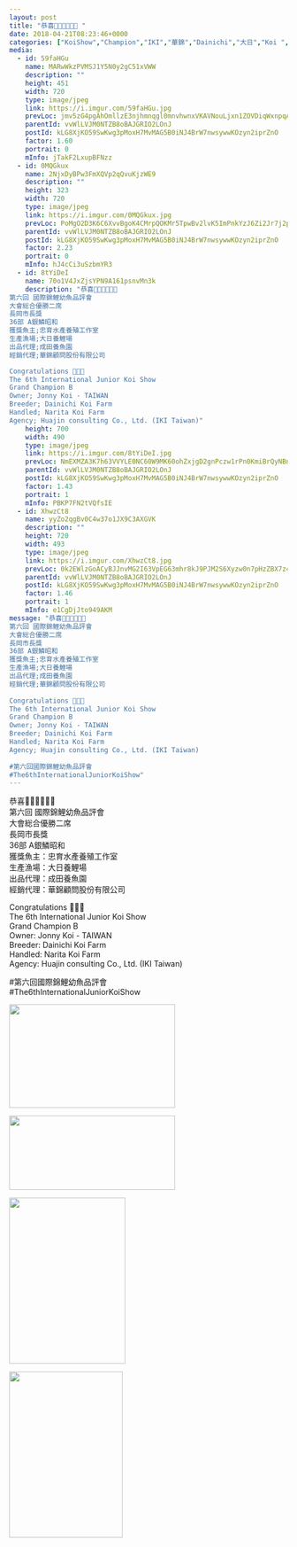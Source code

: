 ```yaml
---
layout: post
title: "恭喜🎉🎉🎉🎊🎊🎊 " 
date: 2018-04-21T08:23:46+0000 
categories: ["KoiShow","Champion","IKI","華錦","Dainichi","大日","Koi ","錦鯉"] 
media:
  - id: 59faHGu
    name: MARwWkzPVMSJ1Y5N0y2gC51xVWW
    description: ""   
    height: 451
    width: 720
    type: image/jpeg
    link: https://i.imgur.com/59faHGu.jpg
    prevLoc: jmv5zG4pgAhOmllzE3njhmnqgl0mnvhwnxVKAVNouLjxn1ZOVDiqWxnpqAqkuLPNWVxYy5I9A6zJvWrQtErND4vx3YI1890Qv8RySgoQ10oRPOcMPmpQBv8yIvRGy3M0Q5T97XM9NN22Fw7QkB79DLhqmZKZ1ZwLsOBy8OrDjPIQPPR149pLS0oPD55Zkqu0YYDYyxB9fwm76MYG1phOmVGyl6rGuL8J2WPvJ3Sokz5X78R4FE9GlqxJLpiqy7xv9mr4HP1
    parentId: vvWlLVJM0NTZB8oBAJGRIO2LOnJ
    postId: kLG8XjKO59SwKwg3pMoxH7MvMAG5B0iNJ4BrW7nwsywwKOzyn2iprZnO
    factor: 1.60
    portrait: 0
    mInfo: jTakF2LxupBFNzz
  - id: 0MQGkux
    name: 2NjxDyBPw3FmXQVp2qQvuKjzWE9
    description: ""   
    height: 323
    width: 720
    type: image/jpeg
    link: https://i.imgur.com/0MQGkux.jpg
    prevLoc: PoMgO2D3K6C6XvvBgoK4CMrpQOKMr5TpwBv2lvK5ImPnkYzJ6Zi2Jr7j2p28ulpOR069MqIMNRWJq5j9tDoYyBr83NfzYRrDp4RqskEwWRE723S4nMrYQJ3PUGxzA39NYyFnzQ48JAoGulmMOLjx1YFBXRkz9E37SryL2rmO51IkYYoZ0yVAtk7BO55mWWh6lJkjqN4RfP7VkjPKAGF6PlnK5AY2hVy2L78ROBfOmE5VPMVqFj2QWLlJVvUE4rOwV7yVslL
    parentId: vvWlLVJM0NTZB8oBAJGRIO2LOnJ
    postId: kLG8XjKO59SwKwg3pMoxH7MvMAG5B0iNJ4BrW7nwsywwKOzyn2iprZnO
    factor: 2.23
    portrait: 0
    mInfo: hJ4cCi3uSzbmYR3
  - id: 8tYiDeI
    name: 70o1V4JxZjsYPN9A161psnvMn3k
    description: "恭喜🎉🎉🎉🎊🎊🎊
第六回 國際錦鯉幼魚品評會
大會総合優勝二席
長岡市長獎
36部 A銀鱗昭和
獲獎魚主;忠育水產養殖工作室
生產漁場;大日養鯉場
出品代理;成田養魚園
經銷代理;華錦顧問股份有限公司

Congratulations 🎊🎉🍾 
The 6th International Junior Koi Show
Grand Champion B
Owner; Jonny Koi - TAIWAN
Breeder; Dainichi Koi Farm
Handled; Narita Koi Farm
Agency; Huajin consulting Co., Ltd. (IKI Taiwan)"   
    height: 700
    width: 490
    type: image/jpeg
    link: https://i.imgur.com/8tYiDeI.jpg
    prevLoc: NmEXMZA3K7h63VVYLE0NC60W9MK60ohZxjgD2gnPczw1rPn0KmiBrQyNBnB4CoRNp8X61ys8gqmw1LplflAOEjx82LTZNvz0Q2MoikxZOGqmYxcJvLx4EDjyHyXljYPG25t8jrl3xLzosRkY2MZYZRSDRNBLyL7YF3Mq5WREMNu47Gj8K4Rvu29GwZyWP2F2Yg7Rr3x9Cp7n3NE1LRcO46R41NqJuXBzK9nvG9Cl6gO77vQKF4x7NmP
    parentId: vvWlLVJM0NTZB8oBAJGRIO2LOnJ
    postId: kLG8XjKO59SwKwg3pMoxH7MvMAG5B0iNJ4BrW7nwsywwKOzyn2iprZnO
    factor: 1.43
    portrait: 1
    mInfo: PBKP7FN2tVQfsIE
  - id: XhwzCt8
    name: yyZo2qgBv0C4w37o1JX9C3AXGVK
    description: ""   
    height: 720
    width: 493
    type: image/jpeg
    link: https://i.imgur.com/XhwzCt8.jpg
    prevLoc: 0k2EWlzGoACyBJJnvMG2I63VpEG63mhr8kJ9PJM2S6Xyzw0n7pHzZBX7z4z5cmLEXgyRNKUqxL2y4EgXSAL1plmLokckv1EvY3OBtGqEp2q4XJirRj2gj0y7HVy10vNZz0C18AMxrqEoCQG7Dk0Drlt1gpppOQzysAZQoAODWpfKEE8Q9ND0iL143yyZEWSDZGWE5p7Ef7o3OxmqOrivVz2EBx9ws7jRMpL2GwtqY81nKlvQuEZ15xlVr7sgJpDAl42PU9z
    parentId: vvWlLVJM0NTZB8oBAJGRIO2LOnJ
    postId: kLG8XjKO59SwKwg3pMoxH7MvMAG5B0iNJ4BrW7nwsywwKOzyn2iprZnO
    factor: 1.46
    portrait: 1
    mInfo: e1CgDjJto949AKM
message: "恭喜🎉🎉🎉🎊🎊🎊  
第六回 國際錦鯉幼魚品評會  
大會総合優勝二席  
長岡市長獎  
36部 A銀鱗昭和  
獲獎魚主;忠育水產養殖工作室  
生產漁場;大日養鯉場  
出品代理;成田養魚園  
經銷代理;華錦顧問股份有限公司  
  
Congratulations 🎊🎉🍾   
The 6th International Junior Koi Show  
Grand Champion B  
Owner; Jonny Koi - TAIWAN  
Breeder; Dainichi Koi Farm  
Handled; Narita Koi Farm  
Agency; Huajin consulting Co., Ltd. (IKI Taiwan)  
  
#第六回國際錦鯉幼魚品評會  
#The6thInternationalJuniorKoiShow"
---
```


恭喜🎉🎉🎉🎊🎊🎊  
第六回 國際錦鯉幼魚品評會  
大會総合優勝二席  
長岡市長獎  
36部 A銀鱗昭和  
獲獎魚主：忠育水產養殖工作室  
生產漁場：大日養鯉場  
出品代理：成田養魚園  
經銷代理：華錦顧問股份有限公司  
  
Congratulations 🎊🎉🍾   
The 6th International Junior Koi Show  
Grand Champion B  
Owner: Jonny Koi - TAIWAN  
Breeder: Dainichi Koi Farm  
Handled: Narita Koi Farm  
Agency: Huajin consulting Co., Ltd. (IKI Taiwan)  
  
#第六回國際錦鯉幼魚品評會  
#The6thInternationalJuniorKoiShow


[//]: #media:  
<a href="https://i.imgur.com/59faHGu.jpg"><img src="https://i.imgur.com/59faHGu.jpg" height="187" width="300" /></a> 
  

<a href="https://i.imgur.com/0MQGkux.jpg"><img src="https://i.imgur.com/0MQGkux.jpg" height="134" width="300" /></a> 
  

<a href="https://i.imgur.com/8tYiDeI.jpg"><img src="https://i.imgur.com/8tYiDeI.jpg" height="300" width="210" /></a> 
  

<a href="https://i.imgur.com/XhwzCt8.jpg"><img src="https://i.imgur.com/XhwzCt8.jpg" height="300" width="205" /></a> 
 
